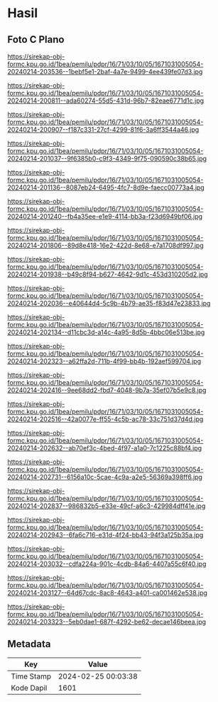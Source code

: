 # Hasil

## Foto C Plano

https://sirekap-obj-formc.kpu.go.id/1bea/pemilu/pdpr/16/71/03/10/05/1671031005054-20240214-203536--1bebf5e1-2baf-4a7e-9499-4ee439fe07d3.jpg

https://sirekap-obj-formc.kpu.go.id/1bea/pemilu/pdpr/16/71/03/10/05/1671031005054-20240214-200811--ada60274-55d5-431d-96b7-82eae6771d1c.jpg

https://sirekap-obj-formc.kpu.go.id/1bea/pemilu/pdpr/16/71/03/10/05/1671031005054-20240214-200907--f187c331-27cf-4299-81f6-3a6ff3544a46.jpg

https://sirekap-obj-formc.kpu.go.id/1bea/pemilu/pdpr/16/71/03/10/05/1671031005054-20240214-201037--9f6385b0-c9f3-4349-9f75-090590c38b65.jpg

https://sirekap-obj-formc.kpu.go.id/1bea/pemilu/pdpr/16/71/03/10/05/1671031005054-20240214-201136--8087eb24-6495-4fc7-8d9e-faecc00773a4.jpg

https://sirekap-obj-formc.kpu.go.id/1bea/pemilu/pdpr/16/71/03/10/05/1671031005054-20240214-201240--fb4a35ee-e1e9-4114-bb3a-f23d6949bf06.jpg

https://sirekap-obj-formc.kpu.go.id/1bea/pemilu/pdpr/16/71/03/10/05/1671031005054-20240214-201806--89d8e418-16e2-422d-8e68-e7a1708df997.jpg

https://sirekap-obj-formc.kpu.go.id/1bea/pemilu/pdpr/16/71/03/10/05/1671031005054-20240214-201938--b49c8f94-b627-4642-9d1c-453d310205d2.jpg

https://sirekap-obj-formc.kpu.go.id/1bea/pemilu/pdpr/16/71/03/10/05/1671031005054-20240214-202036--e40644d4-5c9b-4b79-ae35-f83d47e23833.jpg

https://sirekap-obj-formc.kpu.go.id/1bea/pemilu/pdpr/16/71/03/10/05/1671031005054-20240214-202134--d11cbc3d-a14c-4a95-8d5b-4bbc06e513be.jpg

https://sirekap-obj-formc.kpu.go.id/1bea/pemilu/pdpr/16/71/03/10/05/1671031005054-20240214-202323--a62ffa2d-711b-4f99-bb4b-192aef599704.jpg

https://sirekap-obj-formc.kpu.go.id/1bea/pemilu/pdpr/16/71/03/10/05/1671031005054-20240214-202416--9ee68dd2-fbd7-4048-9b7a-35ef07b5e9c8.jpg

https://sirekap-obj-formc.kpu.go.id/1bea/pemilu/pdpr/16/71/03/10/05/1671031005054-20240214-202516--42a0077e-ff55-4c5b-ac78-33c751d37d4d.jpg

https://sirekap-obj-formc.kpu.go.id/1bea/pemilu/pdpr/16/71/03/10/05/1671031005054-20240214-202632--ab70ef3c-4bed-4f97-a1a0-7c1225c88bf4.jpg

https://sirekap-obj-formc.kpu.go.id/1bea/pemilu/pdpr/16/71/03/10/05/1671031005054-20240214-202731--6156a10c-5cae-4c9a-a2e5-56369a398ff6.jpg

https://sirekap-obj-formc.kpu.go.id/1bea/pemilu/pdpr/16/71/03/10/05/1671031005054-20240214-202837--986832b5-e33e-49cf-a6c3-429984dff41e.jpg

https://sirekap-obj-formc.kpu.go.id/1bea/pemilu/pdpr/16/71/03/10/05/1671031005054-20240214-202943--6fa6c716-e31d-4f24-bb43-94f3a125b35a.jpg

https://sirekap-obj-formc.kpu.go.id/1bea/pemilu/pdpr/16/71/03/10/05/1671031005054-20240214-203032--cdfa224a-901c-4cdb-84a6-4407a55c6f40.jpg

https://sirekap-obj-formc.kpu.go.id/1bea/pemilu/pdpr/16/71/03/10/05/1671031005054-20240214-203127--64d67cdc-8ac8-4643-a401-ca001462e538.jpg

https://sirekap-obj-formc.kpu.go.id/1bea/pemilu/pdpr/16/71/03/10/05/1671031005054-20240214-203323--5eb0dae1-687f-4292-be62-decae146beea.jpg


## Metadata

| Key        | Value               |
| ---------- | ------------------- |
| Time Stamp | 2024-02-25 00:03:38 |
| Kode Dapil | 1601                |



